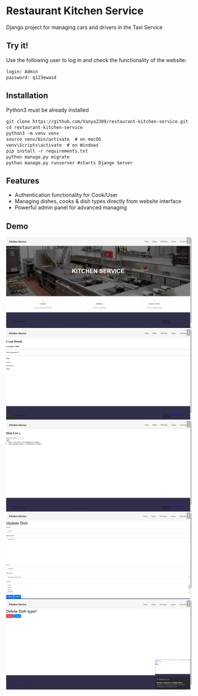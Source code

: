 # Restaurant Kitchen Service

Django project for managing cars and drivers in the Taxi Service

## Try it!

Use the following user to log in and check the functionality of the website: 

```shell
login: Admin
password: q123ewasd
```

## Installation 

Python3 must be already installed

```shell
git clone https://github.com/Vanya2389/restaurant-kitchen-service.git
cd restaurant-kitchen-service
python3 -m venv venv
source venv/bin/activate  # on macOS
venv\Scripts\activate  # on Windows 
pip install -r requirements.txt
python manage.py migrate
python manage.py runserver #starts Django Server
```

## Features

* Authentication functionality for Cook/User
* Managing dishes, cooks & dish types directly from website interface
* Powerful admin panel for advanced managing

## Demo

![Website Interface](demo/home.png)
![Website Interface](demo/cook.png)
![Website Interface](demo/dish_list.png)
![Website Interface](demo/dish_update.png)
![Website Interface](demo/dish_delete.png)
